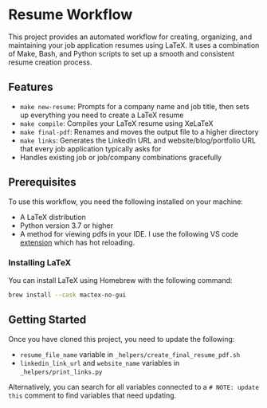 # Resume Workflow 

This project provides an automated workflow for creating, organizing, and maintaining your job application resumes using LaTeX. It uses a combination of Make, Bash, and Python scripts to set up a smooth and consistent resume creation process. 

## Features

- `make new-resume`: Prompts for a company name and job title, then sets up everything you need to create a LaTeX resume 
- `make compile`: Compiles your LaTeX resume using XeLaTeX
- `make final-pdf`: Renames and moves the output file to a higher directory
- `make links`: Generates the LinkedIn URL and website/blog/portfolio URL that every job application typically asks for
- Handles existing job or job/company combinations gracefully

## Prerequisites

To use this workflow, you need the following installed on your machine:

- A LaTeX distribution
- Python version 3.7 or higher
- A method for viewing pdfs in your IDE. I use the following VS code [extension](https://marketplace.visualstudio.com/items?itemName=tomoki1207.pdf) which has hot reloading. 

### Installing LaTeX

You can install LaTeX using Homebrew with the following command:

```bash
brew install --cask mactex-no-gui
```

## Getting Started

Once you have cloned this project, you need to update the following:

- `resume_file_name` variable in  `_helpers/create_final_resume_pdf.sh`
- `linkedin_link_url` and `website_name` variables in `_helpers/print_links.py`

Alternatively, you can search for all variables connected to a `# NOTE: update this` comment to find variables that need updating.
